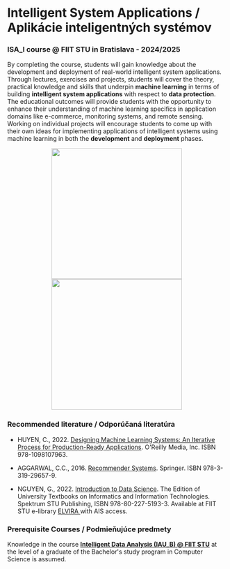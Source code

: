 #  Intelligent System Applications / Aplikácie inteligentných systémov 

### ISA_I course @ FIIT STU in Bratislava - 2024/2025

By completing the course, students will gain knowledge about the development and deployment of real-world intelligent system applications. Through lectures, exercises and projects, students will cover the theory, practical knowledge and skills that underpin **machine learning** in terms of building **intelligent system applications** with respect to **data protection**. The educational outcomes will provide students with the opportunity to enhance their understanding of machine learning specifics in application domains like e-commerce, monitoring systems, and remote sensing. Working on individual projects will encourage students to come up with their own ideas for implementing applications of intelligent systems using machine learning in both the **development** and **deployment** phases.

<p align="center">
    <img height=300px src="https://bkai.ai/wp-content/uploads/2021/07/Machine-Learning-Algorithms-Thuat-toan-Machine-Learning.png">
    <img height=300px src="https://miro.medium.com/max/1200/1*mgXvzNcwfpnBawI6XTkVRg.png">
</p>

### Recommended literature / Odporúčaná literatúra

- HUYEN, C., 2022. [Designing Machine Learning Systems: An Iterative Process for Production-Ready Applications](https://www.oreilly.com/library/view/designing-machine-learning/9781098107956/). O'Reilly Media, Inc. ISBN 978-1098107963.  

- AGGARWAL, C.C., 2016. [Recommender Systems](https://link.springer.com/book/10.1007/978-3-319-29659-3). Springer. ISBN 978-3-319-29657-9.  

- NGUYEN, G., 2022. [Introduction to Data Science](https://elvira.fiit.stuba.sk). The Edition of University Textbooks on Informatics and Information Technologies. Spektrum STU Publishing, ISBN 978-80-227-5193-3. Available at FIIT STU e-library [ ELVIRA ](https://elvira.fiit.stuba.sk/) with AIS access.

### Prerequisite Courses / Podmieňujúce predmety
Knowledge in the course **[Intelligent Data Analysis (IAU_B) @ FIIT STU](https://github.com/FIIT-IAU/IAU-course)** at the level of a graduate of the Bachelor's study program in Computer Science is assumed.

<!--
**Here are some ideas to get you started:**

🙋‍♀️ A short introduction - what is your organization all about?
🌈 Contribution guidelines - how can the community get involved?
👩‍💻 Useful resources - where can the community find your docs? Is there anything else the community should know?
🍿 Fun facts - what does your team eat for breakfast?
🧙 Remember, you can do mighty things with the power of [Markdown](https://docs.github.com/github/writing-on-github/getting-started-with-writing-and-formatting-on-github/basic-writing-and-formatting-syntax)
-->
